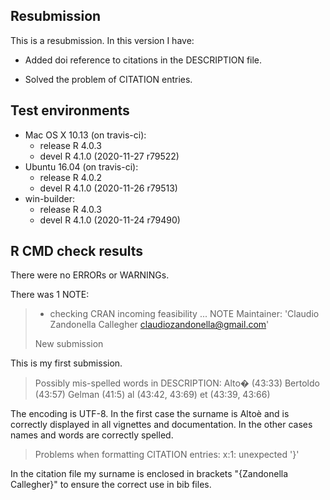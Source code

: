 ## Resubmission

This is a resubmission. In this version I have:

* Added doi reference to citations in the DESCRIPTION file.

* Solved the problem of CITATION entries.


## Test environments
* Mac OS X 10.13 (on travis-ci):
  - release R 4.0.3
  - devel R 4.1.0 (2020-11-27 r79522)
* Ubuntu 16.04 (on travis-ci):
  - release R 4.0.2
  - devel R 4.1.0 (2020-11-26 r79513)
* win-builder:
  - release R 4.0.3
  - devel R 4.1.0 (2020-11-24 r79490)

## R CMD check results
There were no ERRORs or WARNINGs. 

There was 1 NOTE:

> * checking CRAN incoming feasibility ... NOTE
> Maintainer: 'Claudio Zandonella Callegher <claudiozandonella@gmail.com>'
> 
> New submission

This is my first submission.

> Possibly mis-spelled words in DESCRIPTION:
>  Alto� (43:33)
>  Bertoldo (43:57)
>  Gelman (41:5)
>  al (43:42, 43:69)
>  et (43:39, 43:66)

The encoding is UTF-8. In the first case the surname is Altoè and is correctly displayed in all vignettes and documentation. In the other cases names and words are correctly spelled.

> Problems when formatting CITATION entries:
>  x:1: unexpected '}'

In the citation file my surname is enclosed in brackets "{Zandonella Callegher}" to ensure the correct use in bib files.



